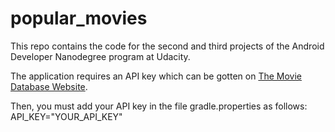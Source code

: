 # popular_movies
This repo contains the code for the second and third projects of the Android Developer Nanodegree program at Udacity.

The application requires an API key which can be gotten on [The Movie Database Website](https://www.themoviedb.org).

Then, you must add your API key in the file gradle.properties as follows: API_KEY="YOUR_API_KEY"
